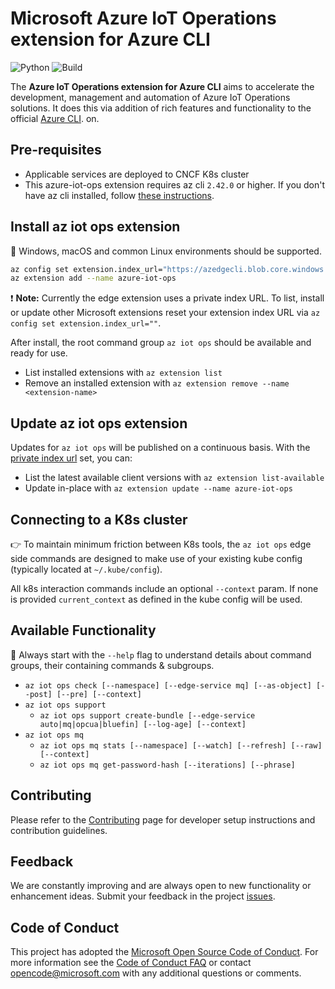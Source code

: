 # Microsoft Azure IoT Operations extension for Azure CLI

![Python](https://img.shields.io/pypi/pyversions/azure-cli.svg?maxAge=2592000)
![Build](https://github.com/azure/azure-edge-cli-extension/actions/workflows/release_workflow.yml/badge.svg)

The **Azure IoT Operations extension for Azure CLI** aims to accelerate the development, management and automation of Azure IoT Operations solutions. It does this via addition of rich features and functionality to the official [Azure CLI](https://docs.microsoft.com/en-us/cli/azure).
on.

## Pre-requisites

- Applicable services are deployed to CNCF K8s cluster
- This azure-iot-ops extension requires az cli `2.42.0` or higher. If you don't have az cli installed, follow [these instructions](https://learn.microsoft.com/en-us/cli/azure/install-azure-cli).

## Install az iot ops extension

🌟 Windows, macOS and common Linux environments should be supported.

```bash
az config set extension.index_url="https://azedgecli.blob.core.windows.net/drop/index.json"
az extension add --name azure-iot-ops
```

❗ **Note:** Currently the edge extension uses a private index URL. To list, install or update other Microsoft extensions reset your extension index URL via `az config set extension.index_url=""`.

After install, the root command group `az iot ops` should be available and ready for use.

- List installed extensions with `az extension list`
- Remove an installed extension with `az extension remove --name <extension-name>`

## Update az iot ops extension

Updates for `az iot ops` will be published on a continuous basis. With the [private index url](#install-az-iot-ops-extension) set, you can:

- List the latest available client versions with `az extension list-available`
- Update in-place with `az extension update --name azure-iot-ops`

## Connecting to a K8s cluster

👉 To maintain minimum friction between K8s tools, the `az iot ops` edge side commands are designed to make use of your existing kube config (typically located at `~/.kube/config`).

All k8s interaction commands include an optional `--context` param. If none is provided `current_context` as defined in the kube config will be used.

## Available Functionality

🚀 Always start with the `--help` flag to understand details about command groups, their containing commands & subgroups.

- `az iot ops check [--namespace] [--edge-service mq] [--as-object] [--post] [--pre] [--context]`
- `az iot ops support`
  - `az iot ops support create-bundle [--edge-service auto|mq|opcua|bluefin] [--log-age] [--context]`
- `az iot ops mq`
  - `az iot ops mq stats [--namespace] [--watch] [--refresh] [--raw] [--context]`
  - `az iot ops mq get-password-hash [--iterations] [--phrase]`

## Contributing

Please refer to the [Contributing](CONTRIBUTING.md) page for developer setup instructions and contribution guidelines.

## Feedback

We are constantly improving and are always open to new functionality or enhancement ideas. Submit your feedback in the project [issues](https://github.com/Azure/azure-edge-cli-extension/issues).

## Code of Conduct

This project has adopted the [Microsoft Open Source Code of Conduct](https://opensource.microsoft.com/codeofconduct/).
For more information see the [Code of Conduct FAQ](https://opensource.microsoft.com/codeofconduct/faq/) or
contact [opencode@microsoft.com](mailto:opencode@microsoft.com) with any additional questions or comments.
